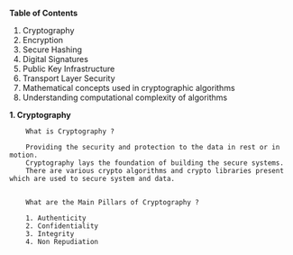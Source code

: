 **Table of Contents**

1. Cryptography
2. Encryption
3. Secure Hashing
4. Digital Signatures
5. Public Key Infrastructure
6. Transport Layer Security
7. Mathematical concepts used in cryptographic algorithms
8. Understanding computational complexity of algorithms

**1. Cryptography**

        What is Cryptography ?

        Providing the security and protection to the data in rest or in motion.
        Cryptography lays the foundation of building the secure systems.
        There are various crypto algorithms and crypto libraries present which are used to secure system and data.


        What are the Main Pillars of Cryptography ?

        1. Authenticity
        2. Confidentiality
        3. Integrity
        4. Non Repudiation

